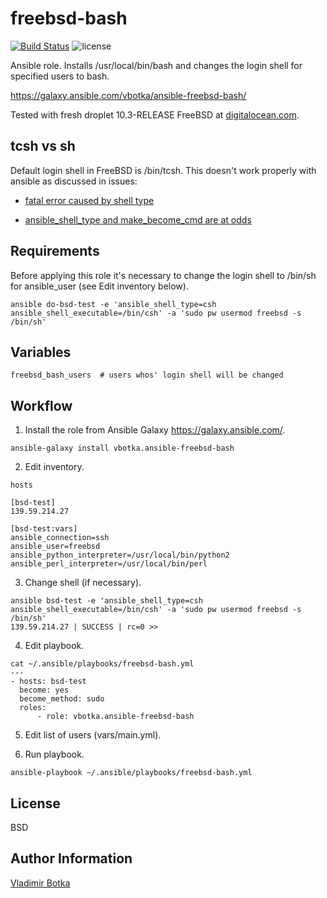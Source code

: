 freebsd-bash
============

[![Build Status](https://travis-ci.org/vbotka/ansible-freebsd-bash.svg?branch=master)](https://travis-ci.org/vbotka/ansible-freebsd-bash)
![license](https://img.shields.io/badge/license-BSD-red.svg)

Ansible role. Installs /usr/local/bin/bash and changes the login shell
for specified users to bash.

https://galaxy.ansible.com/vbotka/ansible-freebsd-bash/

Tested with fresh droplet 10.3-RELEASE FreeBSD at [digitalocean.com](https://cloud.digitalocean.com).


tcsh vs sh
----------

Default login shell in FreeBSD is /bin/tcsh. This doesn't work properly with ansible as discussed in issues:

- [fatal error caused by shell type](https://github.com/ansible/ansible/issues/13459)

- [ansible_shell_type and make_become_cmd are at odds](https://github.com/ansible/ansible/issues/13179)


Requirements
------------

Before applying this role it's necessary to change the login shell to
/bin/sh for ansible_user (see Edit inventory below).

```
ansible do-bsd-test -e 'ansible_shell_type=csh ansible_shell_executable=/bin/csh' -a 'sudo pw usermod freebsd -s /bin/sh'

```


Variables
---------

```
freebsd_bash_users	# users whos' login shell will be changed
```


Workflow
--------

1) Install the role from Ansible Galaxy https://galaxy.ansible.com/.

```
ansible-galaxy install vbotka.ansible-freebsd-bash
```

2) Edit inventory.

```
hosts

[bsd-test]
139.59.214.27

[bsd-test:vars]
ansible_connection=ssh
ansible_user=freebsd
ansible_python_interpreter=/usr/local/bin/python2
ansible_perl_interpreter=/usr/local/bin/perl
```

3) Change shell (if necessary).

```
ansible bsd-test -e 'ansible_shell_type=csh ansible_shell_executable=/bin/csh' -a 'sudo pw usermod freebsd -s /bin/sh'
139.59.214.27 | SUCCESS | rc=0 >>
```

4) Edit playbook.

```
cat ~/.ansible/playbooks/freebsd-bash.yml
---
- hosts: bsd-test
  become: yes
  become_method: sudo
  roles:
      - role: vbotka.ansible-freebsd-bash
```

5) Edit list of users (vars/main.yml).

6) Run playbook.

```
ansible-playbook ~/.ansible/playbooks/freebsd-bash.yml
```


License
-------

BSD


Author Information
------------------

[Vladimir Botka](https://botka.link)

